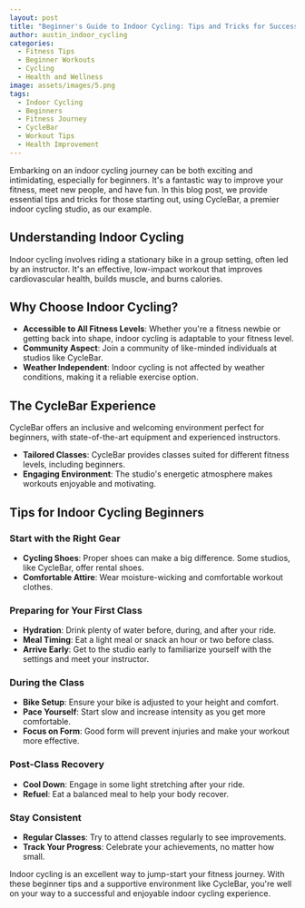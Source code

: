 ```yaml
---
layout: post
title: "Beginner's Guide to Indoor Cycling: Tips and Tricks for Success"
author: austin_indoor_cycling
categories:
  - Fitness Tips
  - Beginner Workouts
  - Cycling
  - Health and Wellness
image: assets/images/5.png
tags:
  - Indoor Cycling
  - Beginners
  - Fitness Journey
  - CycleBar
  - Workout Tips
  - Health Improvement
---
```


Embarking on an indoor cycling journey can be both exciting and intimidating, especially for beginners. It's a fantastic way to improve your fitness, meet new people, and have fun. In this blog post, we provide essential tips and tricks for those starting out, using CycleBar, a premier indoor cycling studio, as our example.

## Understanding Indoor Cycling

Indoor cycling involves riding a stationary bike in a group setting, often led by an instructor. It's an effective, low-impact workout that improves cardiovascular health, builds muscle, and burns calories.

## Why Choose Indoor Cycling?

- **Accessible to All Fitness Levels**: Whether you're a fitness newbie or getting back into shape, indoor cycling is adaptable to your fitness level.
- **Community Aspect**: Join a community of like-minded individuals at studios like CycleBar.
- **Weather Independent**: Indoor cycling is not affected by weather conditions, making it a reliable exercise option.

## The CycleBar Experience

CycleBar offers an inclusive and welcoming environment perfect for beginners, with state-of-the-art equipment and experienced instructors.

- **Tailored Classes**: CycleBar provides classes suited for different fitness levels, including beginners.
- **Engaging Environment**: The studio's energetic atmosphere makes workouts enjoyable and motivating.

## Tips for Indoor Cycling Beginners

### Start with the Right Gear

- **Cycling Shoes**: Proper shoes can make a big difference. Some studios, like CycleBar, offer rental shoes.
- **Comfortable Attire**: Wear moisture-wicking and comfortable workout clothes.

### Preparing for Your First Class

- **Hydration**: Drink plenty of water before, during, and after your ride.
- **Meal Timing**: Eat a light meal or snack an hour or two before class.
- **Arrive Early**: Get to the studio early to familiarize yourself with the settings and meet your instructor.

### During the Class

- **Bike Setup**: Ensure your bike is adjusted to your height and comfort.
- **Pace Yourself**: Start slow and increase intensity as you get more comfortable.
- **Focus on Form**: Good form will prevent injuries and make your workout more effective.

### Post-Class Recovery

- **Cool Down**: Engage in some light stretching after your ride.
- **Refuel**: Eat a balanced meal to help your body recover.

### Stay Consistent

- **Regular Classes**: Try to attend classes regularly to see improvements.
- **Track Your Progress**: Celebrate your achievements, no matter how small.

Indoor cycling is an excellent way to jump-start your fitness journey. With these beginner tips and a supportive environment like CycleBar, you're well on your way to a successful and enjoyable indoor cycling experience.


